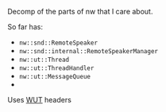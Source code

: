 Decomp of the parts of nw that I care about.

So far has:
- `nw::snd::RemoteSpeaker`
- `nw::snd::internal::RemoteSpeakerManager`
- `nw::ut::Thread`
- `nw::ut::ThreadHandler`
- `nw::ut::MessageQueue`
- 
Uses [WUT](https://github.com/devkitPro/wut) headers
